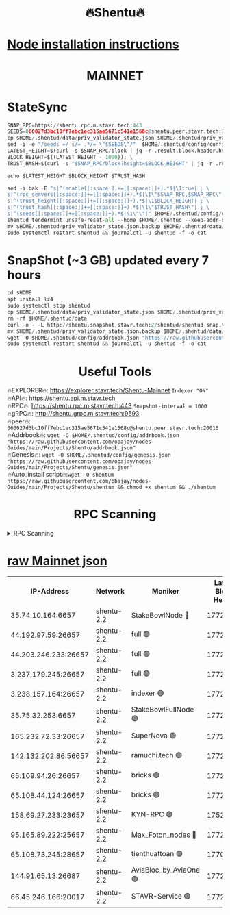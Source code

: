 <h1 align="center"> 🔥Shentu🔥</h1>

[Node installation instructions](https://github.com/obajay/nodes-Guides/tree/main/Projects/Shentu)
=
<h1 align="center"> MAINNET</h1>

# StateSync
```python
SNAP_RPC=https://shentu.rpc.m.stavr.tech:443
SEEDS=060027d3bc10ff7ebc1ec315ae5671c541e1568c@shentu.peer.stavr.tech:20016
cp $HOME/.shentud/data/priv_validator_state.json $HOME/.shentud/priv_validator_state.json.backup
sed -i -e "/seeds =/ s/= .*/= \"$SEEDS\"/"  $HOME/.shentud/config/config.toml
LATEST_HEIGHT=$(curl -s $SNAP_RPC/block | jq -r .result.block.header.height); \
BLOCK_HEIGHT=$((LATEST_HEIGHT - 1000)); \
TRUST_HASH=$(curl -s "$SNAP_RPC/block?height=$BLOCK_HEIGHT" | jq -r .result.block_id.hash)

echo $LATEST_HEIGHT $BLOCK_HEIGHT $TRUST_HASH

sed -i.bak -E "s|^(enable[[:space:]]+=[[:space:]]+).*$|\1true| ; \
s|^(rpc_servers[[:space:]]+=[[:space:]]+).*$|\1\"$SNAP_RPC,$SNAP_RPC\"| ; \
s|^(trust_height[[:space:]]+=[[:space:]]+).*$|\1$BLOCK_HEIGHT| ; \
s|^(trust_hash[[:space:]]+=[[:space:]]+).*$|\1\"$TRUST_HASH\"| ; \
s|^(seeds[[:space:]]+=[[:space:]]+).*$|\1\"\"|" $HOME/.shentud/config/config.toml
shentud tendermint unsafe-reset-all --home $HOME/.shentud --keep-addr-book
mv $HOME/.shentud/priv_validator_state.json.backup $HOME/.shentud/data/priv_validator_state.json
sudo systemctl restart shentud && journalctl -u shentud -f -o cat
```
# SnapShot (~3 GB) updated every 7 hours
```python
cd $HOME
apt install lz4
sudo systemctl stop shentud
cp $HOME/.shentud/data/priv_validator_state.json $HOME/.shentud/priv_validator_state.json.backup
rm -rf $HOME/.shentud/data
curl -o - -L http://shentu.snapshot.stavr.tech:2/shentud/shentud-snap.tar.lz4 | lz4 -c -d - | tar -x -C $HOME/.shentud --strip-components 2
mv $HOME/.shentud/priv_validator_state.json.backup $HOME/.shentud/data/priv_validator_state.json
wget -O $HOME/.shentud/config/addrbook.json "https://raw.githubusercontent.com/obajay/nodes-Guides/main/Projects/Shentu/addrbook.json"
sudo systemctl restart shentud && journalctl -u shentud -f -o cat
```

 <h1 align="center"> Useful Tools</h1>

🔥EXPLORER🔥:     https://explorer.stavr.tech/Shentu-Mainnet        `Indexer "ON"` \
🔥API🔥:          https://shentu.api.m.stavr.tech \
🔥RPC🔥:          https://shentu.rpc.m.stavr.tech:443              `Snapshot-interval = 1000` \
🔥gRPC🔥:         http://shentu.grpc.m.stavr.tech:9593 \
🔥peer🔥:         `060027d3bc10ff7ebc1ec315ae5671c541e1568c@shentu.peer.stavr.tech:20016` \
🔥Addrbook🔥:  `wget -O $HOME/.shentud/config/addrbook.json "https://raw.githubusercontent.com/obajay/nodes-Guides/main/Projects/Shentu/addrbook.json"` \
🔥Genesis🔥:  `wget -O $HOME/.shentud/config/genesis.json "https://raw.githubusercontent.com/obajay/nodes-Guides/main/Projects/Shentu/genesis.json"` \
🔥Auto_install script🔥:`wget -O shentum https://raw.githubusercontent.com/obajay/nodes-Guides/main/Projects/Shentu/shentum && chmod +x shentum && ./shentum`

<h1 align="center"> RPC Scanning</h1>

<details>
<summary>RPC Scanning</summary>

<h2 align="center"> We scan nodes in real time every 4 hours. And we provide the final result of RPC endpoints.
We cannot influence the operation of these nodes in any way. </h2>


```python
If Voting Power is higher than 0 --> then the Node is a validator of the network and may be subject to attack and be a potential threat to the chain.
```
```python
We marked such validators with a red symbol
```

</details>

[raw Mainnet json](https://rpc-check.shentum.stavr.tech/shentum/rpc-shentum-result.json)
=


<table><tr><th>IP-Address</th><th>Network</th><th>Moniker</th><th>Latest Block Height</th><th>Earliest Block Height</th><th>Catching Up</th><th>Tx Index</th><th>Voting Power</th><th>Scan Time</th></tr><tr><td>35.74.10.164:6657</td><td>shentu-2.2</td><td>StakeBowlNode 🔴</td><td>17724568</td><td>8308501</td><td>False</td><td>on</td><td>50178</td><td>2024-03-20T21:01:33.728071795UTC</td></tr><tr><td>44.192.97.59:26657</td><td>shentu-2.2</td><td>full 🟢</td><td>17724567</td><td>9786901</td><td>False</td><td>on</td><td>0</td><td>2024-03-20T21:01:30.380552791UTC</td></tr><tr><td>44.203.246.233:26657</td><td>shentu-2.2</td><td>full 🟢</td><td>17724569</td><td>9786901</td><td>False</td><td>on</td><td>0</td><td>2024-03-20T21:01:42.458738834UTC</td></tr><tr><td>3.237.179.245:26657</td><td>shentu-2.2</td><td>full 🟢</td><td>17724571</td><td>9786901</td><td>False</td><td>on</td><td>0</td><td>2024-03-20T21:01:51.215614549UTC</td></tr><tr><td>3.238.157.164:26657</td><td>shentu-2.2</td><td>indexer 🟢</td><td>17724573</td><td>9786901</td><td>False</td><td>on</td><td>0</td><td>2024-03-20T21:02:04.465972494UTC</td></tr><tr><td>35.75.32.253:6657</td><td>shentu-2.2</td><td>StakeBowlFullNode 🟢</td><td>17724577</td><td>10470762</td><td>False</td><td>on</td><td>0</td><td>2024-03-20T21:02:28.427386565UTC</td></tr><tr><td>165.232.72.33:26657</td><td>shentu-2.2</td><td>SuperNova 🟢</td><td>17724577</td><td>15936001</td><td>False</td><td>off</td><td>0</td><td>2024-03-20T21:02:27.171214448UTC</td></tr><tr><td>142.132.202.86:56657</td><td>shentu-2.2</td><td>ramuchi.tech 🟢</td><td>17724584</td><td>16196001</td><td>False</td><td>on</td><td>0</td><td>2024-03-20T21:03:11.091799861UTC</td></tr><tr><td>65.109.94.26:26657</td><td>shentu-2.2</td><td>bricks 🟢</td><td>17724585</td><td>16401001</td><td>False</td><td>on</td><td>0</td><td>2024-03-20T21:03:18.026700725UTC</td></tr><tr><td>65.108.44.124:26657</td><td>shentu-2.2</td><td>bricks 🟢</td><td>17724586</td><td>16401001</td><td>False</td><td>on</td><td>0</td><td>2024-03-20T21:03:20.408523695UTC</td></tr><tr><td>158.69.27.233:23657</td><td>shentu-2.2</td><td>KYN-RPC 🟢</td><td>17528125</td><td>16778677</td><td>False</td><td>on</td><td>0</td><td>2024-03-20T21:03:08.845089176UTC</td></tr><tr><td>95.165.89.222:25657</td><td>shentu-2.2</td><td>Max_Foton_nodes 🔴</td><td>17724579</td><td>17144052</td><td>False</td><td>on</td><td>2408</td><td>2024-03-20T21:02:41.356874208UTC</td></tr><tr><td>65.108.73.245:28657</td><td>shentu-2.2</td><td>tienthuattoan 🟢</td><td>17700110</td><td>17399930</td><td>False</td><td>on</td><td>0</td><td>2024-03-20T21:02:41.708867673UTC</td></tr><tr><td>144.91.65.13:26687</td><td>shentu-2.2</td><td>AviaBloc_by_AviaOne 🟢</td><td>17724579</td><td>17709887</td><td>False</td><td>off</td><td>0</td><td>2024-03-20T21:02:40.942250123UTC</td></tr><tr><td>66.45.246.166:20017</td><td>shentu-2.2</td><td>STAVR-Service 🟢</td><td>17724585</td><td>17722001</td><td>False</td><td>on</td><td>0</td><td>2024-03-20T21:03:17.730158944UTC</td></tr></table>
